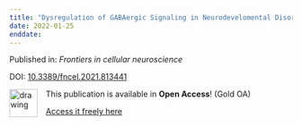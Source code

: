 ```yaml
---
title: "Dysregulation of GABAergic Signaling in Neurodevelomental Disorders: Targeting Cation-Chloride Co-transporters to Re-establish a Proper E/I Balance."
date: 2022-01-25
enddate:
---
```


Published in: *Frontiers in cellular neuroscience*

DOI: [10.3389/fncel.2021.813441](https://doi.org/10.3389/fncel.2021.813441)

<img src="https://upload.wikimedia.org/wikipedia/commons/thumb/7/77/Open_Access_logo_PLoS_transparent.svg/800px-Open_Access_logo_PLoS_transparent.svg.png" alt="drawing" width="50" align="left"/> &nbsp;&nbsp;&nbsp;This publication is available in **Open Access**! (Gold OA)

&nbsp;&nbsp;&nbsp;<a href="https://www.frontiersin.org/articles/10.3389/fncel.2021.813441/pdf">Access it freely here</a>


